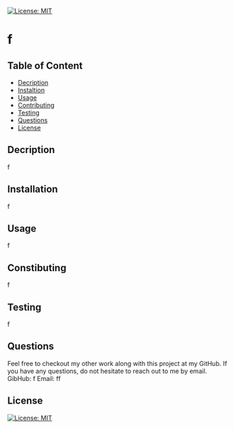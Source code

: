 
[![License: MIT](https://img.shields.io/badge/License-MIT-blueviolet.svg)](https://opensource.org/licenses/MIT)

# f

## Table of Content
- [Decription](#description)
- [Instaltion](#installation)
- [Usage](#usage)
- [Contributing](#contribution)
- [Testing](#testing)
- [Questions](#questions)
- [License](#license)

## Decription
f

## Installation
f

## Usage
f

## Constibuting
f

## Testing
f

## Questions
Feel free to checkout my other work along with this project at my GitHub.
If you have any questions, do not hesitate to reach out to me by email. 
GibHub: f
Email: ff

## License
[![License: MIT](https://img.shields.io/badge/License-MIT-blueviolet.svg)](https://opensource.org/licenses/MIT)
